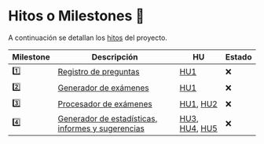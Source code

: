 # Hitos o Milestones 🚩

A continuación se detallan los [hitos](https://github.com/edusegrich/OpoTests/milestones?direction=asc&sort=title&state=open) del proyecto.  
  
Milestone | Descripción | HU | Estado
----------|-------------|----|-------
1️⃣ | [Registro de preguntas](https://github.com/edusegrich/OpoTests/milestone/2) | [HU1](https://github.com/edusegrich/OpoTests/issues/3) | ❌
2️⃣ | [Generador de exámenes](https://github.com/edusegrich/OpoTests/milestone/3) | [HU1](https://github.com/edusegrich/OpoTests/issues/3) | ❌
3️⃣ | [Procesador de exámenes](https://github.com/edusegrich/OpoTests/milestone/4) | [HU1](https://github.com/edusegrich/OpoTests/issues/3), [HU2](https://github.com/edusegrich/OpoTests/issues/6) | ❌
4️⃣ | [Generador de estadísticas, informes y sugerencias](https://github.com/edusegrich/OpoTests/milestone/5) | [HU3](https://github.com/edusegrich/OpoTests/issues/7), [HU4](https://github.com/edusegrich/OpoTests/issues/8), [HU5](https://github.com/edusegrich/OpoTests/issues/9) | ❌
